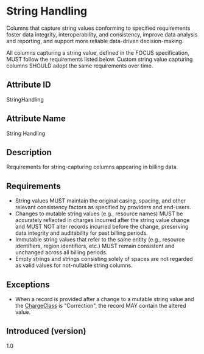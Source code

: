 # String Handling

Columns that capture string values conforming to specified requirements foster data integrity, interoperability, and consistency, improve data analysis and reporting, and support more reliable data-driven decision-making.

All columns capturing a string value, defined in the FOCUS specification, MUST follow the requirements listed below. Custom string value capturing columns SHOULD adopt the same requirements over time.

## Attribute ID

StringHandling

## Attribute Name

String Handling

## Description

Requirements for string-capturing columns appearing in billing data.

## Requirements

* String values MUST maintain the original casing, spacing, and other relevant consistency factors as specified by providers and end-users.
* Changes to mutable string values (e.g., resource names) MUST be accurately reflected in charges incurred after the string value change and MUST NOT alter records incurred before the change, preserving data integrity and auditability for past billing periods.
* Immutable string values that refer to the same entity (e.g., resource identifiers, region identifiers, etc.) MUST remain consistent and unchanged across all billing periods.
* Empty strings and strings consisting solely of spaces are not regarded as valid values for not-nullable string columns.

## Exceptions

* When a record is provided after a change to a mutable string value and the [ChargeClass](#chargeclass) is "Correction", the record MAY contain the altered value.

## Introduced (version)

1.0
